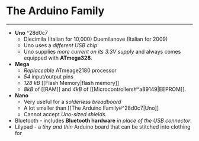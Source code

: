 # The Arduino Family
---
- **Uno** ^28d0c7
	- Diecimila (Italian for 10,000)
		Duemilanove (Italian for 2009)
	- Uno uses a *different USB chip*
	- Uno supplies *more current on its 3.3V supply* and always comes equipped with **ATmega328**.
- **Mega**
	- *Replaceable* ATmeage2180 processor
	- *54* input/output pins
	- *128 kB* [[Flash Memory|flash memory]]
	- *8kB* of [[RAM]] and *4kB* of [[Microcontrollers#^a89149|EEPROM]].
- **Nano**
	- Very useful for a *solderless breadboard*
	- A lot smaller than [[The Arduino Family#^28d0c7|Uno]]
	- Cannot accept *Uno-sized shields*.
- Bluetooth - includes **Bluetooth hardware** *in place of the USB connector*.
- Lilypad - a *tiny and thin* Arduino board that can be stitched into clothing for